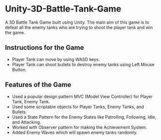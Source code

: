 # Unity-3D-Battle-Tank-Game

A 3D Battle Tank Game built using Unity. The main aim of this game is to defeat all the enemy tanks who are trying to shoot the player tank and win the game.

## Instructions for the Game
- Player Tank can move by using WASD keys.
- Player Tank can shoot bullets to destroy enemy tanks using Left Mouse Button.

## Features of the Game
- Used a popular design pattern MVC (Model View Controller) for Player Tank, Enemy Tank.
- Used some scriptable objects for Player Tanks, Enemy Tanks, and Bullets.
- Used a State Pattern for the Enemy States like Patrolling, Following, Idle, and Attacking.
- Worked with Observer pattern for making the Achievement System.
- Added Enemy Waves which will spawn enemy tanks randomly.
